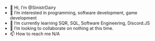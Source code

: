 - 👋 Hi, I’m @SinistrDairy
- 👀 I’m interested in programming, software development, game development
- 🌱 I’m currently learning SQR, SQL, Software Engineering, Discord.JS
- 💞️ I’m looking to collaborate on nothing at this time.
- 📫 How to reach me N/A

<!---
SinistrDairy/SinistrDairy is a ✨ special ✨ repository because its `README.md` (this file) appears on your GitHub profile.
You can click the Preview link to take a look at your changes.
--->
